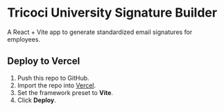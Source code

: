 # Tricoci University Signature Builder

A React + Vite app to generate standardized email signatures for employees.

## Deploy to Vercel
1. Push this repo to GitHub.
2. Import the repo into [Vercel](https://vercel.com).
3. Set the framework preset to **Vite**.
4. Click **Deploy**.
